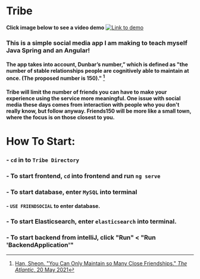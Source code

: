 # Tribe

<b>Click image below to see a video demo</b>
[![Link to demo](https://i3.ytimg.com/vi/U-hmLXwd3D4/maxresdefault.jpg)](https://www.youtube.com/watch?v=U-hmLXwd3D4&t=1s)

### This is a simple social media app I am making to teach myself Java Spring and an Angular!

#### The app takes into account, Dunbar’s number,” which is defined as "the number of stable relationships people are cognitively able to maintain at once. (The proposed number is 150)." [^1]

#### Tribe will limit the number of friends you can have to make your experience using the service more meaningful. One issue with social media these days comes from interaction with people who you don't really know, but follow anyway. Friends150 will be more like a small town, where the focus is on those closest to you.

[^1]: [Han, Sheon. "You Can Only Maintain so Many Close Friendships." _The Atlantic_, 20 May 2021](https://www.theatlantic.com/family/archive/2021/05/robin-dunbar-explains-circles-friendship-dunbars-number/618931/)

# How To Start:

### - `cd` in to `Tribe Directory`

### - To start frontend, `cd` into frontend and run `ng serve`

### - To start database, enter `MySQL` into terminal

#### - `USE FRIENDSOCIAL` to enter database.

### - To start Elasticsearch, enter `elasticsearch` into terminal.

### - To start backend from intelliJ, click "Run" < "Run 'BackendApplication'"
